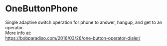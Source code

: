 # OneButtonPhone
Single adaptive switch operation for phone to answer, hangup, and get to an operator.<br/>
More info at:<br/>
https://bobparadiso.com/2016/03/26/one-button-operator-dialer/
